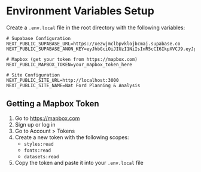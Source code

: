 # Environment Variables Setup

Create a `.env.local` file in the root directory with the following variables:

```env
# Supabase Configuration
NEXT_PUBLIC_SUPABASE_URL=https://xezwjmclbpvklojbcmaj.supabase.co
NEXT_PUBLIC_SUPABASE_ANON_KEY=eyJhbGciOiJIUzI1NiIsInR5cCI6IkpXVCJ9.eyJpc3MiOiJzdXBhYmFzZSIsInJlZiI6InhlendqbWNsYnB2a2xvamJjbWFqIiwicm9sZSI6ImFub24iLCJpYXQiOjE3NDQxMzY2ODAsImV4cCI6MjA1OTcxMjY4MH0.5aVrcOOO3oDtKdjX2UbrXfUiQLfnNThNn2bRGOnLdUM

# Mapbox (get your token from https://mapbox.com)
NEXT_PUBLIC_MAPBOX_TOKEN=your_mapbox_token_here

# Site Configuration
NEXT_PUBLIC_SITE_URL=http://localhost:3000
NEXT_PUBLIC_SITE_NAME=Nat Ford Planning & Analysis
```

## Getting a Mapbox Token

1. Go to https://mapbox.com
2. Sign up or log in
3. Go to Account > Tokens
4. Create a new token with the following scopes:
   - `styles:read`
   - `fonts:read`
   - `datasets:read`
5. Copy the token and paste it into your `.env.local` file

